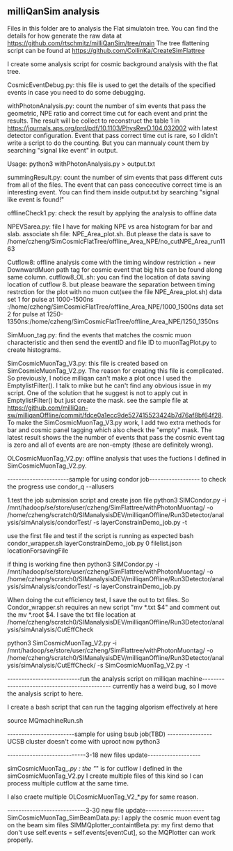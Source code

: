 milliQanSim analysis
----------------------------------------------------------------

Files in this folder are to analysis the Flat simulatoin tree.
You can find the details for how generate the raw data at https://github.com/rtschmitz/milliQanSim/tree/main
The tree flattening script can be found at https://github.com/CollinKa/CreateSimFlattree


I create some analysis script for cosmic background analysis with the flat tree.




CosmicEventDebug.py: this file is used to get the details of the specified events in case you need to do some debugging.

withPhotonAnalysis.py: count the number of sim events that pass the geometric, NPE ratio and correct time cut for each event and print the results. The result will be collect to reconstruct the table 1 in https://journals.aps.org/prd/pdf/10.1103/PhysRevD.104.032002 with latest detector configuration. Event that pass correct time cut is rare, so I didn't write a script to do the counting. But you can mannualy count them by searching "signal like event" in output.

Usage: python3 withPhotonAnalysis.py > output.txt


summingResult.py: count the number of sim events that pass different cuts from all of the files. The event that can pass concecutive correct time is an interesting event. You can find them inside output.txt by searching "signal like event is found!"

offlineCheck1.py: check the result by applying the analysis to offline data

NPEVSarea.py: file I have for making  NPE vs area histogram for bar and slab. associate sh file: NPE_Area_plot.sh.
But please the data is save to /home/czheng/SimCosmicFlatTree/offline_Area_NPE/no_cutNPE_Area_run1163


Cutflow8: offline analysis come with the timing window restriction + new DownwardMuon path tag for cosmic event that big hits can be found along same column.
cutflow8_OL.sh: you can find the location of data saving location of cutflow 8. 
but please beaware the separation between timing restrction for the plot with no muon cut(see the file NPE_Area_plot.sh)
data set 1 for pulse at 1000-1500ns :/home/czheng/SimCosmicFlatTree/offline_Area_NPE/1000_1500ns
data set 2 for pulse at 1250-1350ns:/home/czheng/SimCosmicFlatTree/offline_Area_NPE/1250_1350ns



SimMuon_tag.py: find the events that matches the cosmic muon characteristic and then send the eventID and file ID to muonTagPlot.py to create histograms.

SimCosmicMuonTag_V3.py: this file is created based on SimCosmicMuonTag_V2.py. The reason for creating this file is complicated. So previously, I notice milliqan can't make a plot once I used the EmptylistFilter(). I talk to mike but he can't find any obvious issue in my script. One of the solution that he suggest is not to apply cut in EmptylistFilter() but just create the mask. see the sample file at https://github.com/milliQan-sw/milliqanOffline/commit/fdce0a1ecc9de527415523424b7d76af8bf64f28. 
To make the SimCosmicMuonTag_V3.py work, I add two extra methods for bar and cosmic panel tagging which also check the "empty" mask. The latest result shows the the number of events that pass the cosmic event tag is zero and all of events are are non-empty (these are definitely wrong). 





OLCosmicMuonTag_V2.py: offline analysis that uses the fuctions I defined in SimCosmicMuonTag_V2.py.  

----------------------sample for using condor job------------------
to check the progress use condor_q --allusers


1.test the job submission script and create json file
python3 SIMCondor.py -i /mnt/hadoop/se/store/user/czheng/SimFlattree/withPhotonMuontag/ -o /home/czheng/scratch0/SIManalysisDEV/milliqanOffline/Run3Detector/analysis/simAnalysis/condorTest/ -s layerConstrainDemo_job.py -t

use the first file and test if the script is running as expected
bash condor_wrapper.sh layerConstrainDemo_job.py 0 filelist.json locationForsavingFile

if thing is working fine then 
python3 SIMCondor.py -i /mnt/hadoop/se/store/user/czheng/SimFlattree/withPhotonMuontag/ -o /home/czheng/scratch0/SIManalysisDEV/milliqanOffline/Run3Detector/analysis/simAnalysis/condorTest/ -s layerConstrainDemo_job.py


When doing the cut efficiency test, I save the out to txt files. So Condor_wrapper.sh requires an new script "mv *.txt $4" and comment out the mv *.root $4.
I save the txt file location at /home/czheng/scratch0/SIManalysisDEV/milliqanOffline/Run3Detector/analysis/simAnalysis/CutEffCheck


python3 SimCosmicMuonTag_V2.py -i /mnt/hadoop/se/store/user/czheng/SimFlattree/withPhotonMuontag/ -o /home/czheng/scratch0/SIManalysisDEV/milliqanOffline/Run3Detector/analysis/simAnalysis/CutEffCheck/ -s SimCosmicMuonTag_V2.py -t


--------------------------run the analysis script on milliqan machine---------------------------------------------
currently has a weird bug, so I move the analysis script to here.

I create a bash script that can run the tagging algorism effectively at here



source MQmachineRun.sh



------------------------sample for using bsub job(TBD) ----------------
UCSB cluster doesn't come with uproot now
python3 



----------------------------3-18 new files update-------------------

simCosmicMuonTag_*.py : the "*" is for cutflow I defined in the  simCosmicMuonTag_V2.py
I create multiple files of this kind so I can process multiple cutflow at the same time.

I also craete multiple OLCosmicMuonTag_V2_*.py for same reason.



----------------------------3-30 new file update---------------------
SimCosmicMuonTag_SimBeamData.py: I apply the cosmic muon event tag on the beam sim files
SIMMQplotter_containtBeta.py: my first demo that don't use self.events = self.events[eventCut], so the MQPlotter can work properly.







